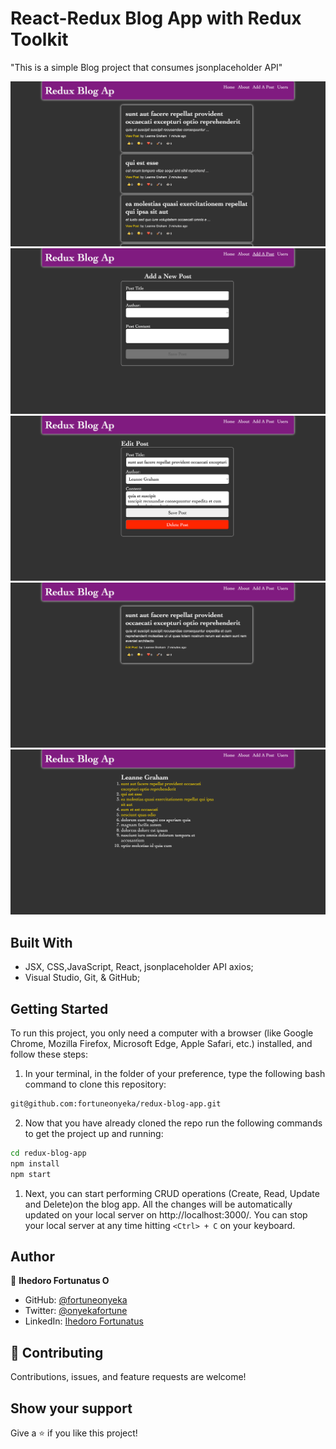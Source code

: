 # React-Redux Blog App with Redux Toolkit
"This is a simple Blog project that consumes jsonplaceholder API"




![Screenshot](src/assets/images/home.png)
![Screenshot](src/assets/images/add.png)
![Screenshot](src/assets/images/edit.png)
![Screenshot](src/assets/images/post.png)
![Screenshot](src/assets/images/user-posts.png)

## Built With

- JSX, CSS,JavaScript, React, jsonplaceholder API axios;
- Visual Studio, Git, & GitHub;

## Getting Started

To run this project, you only need a computer with a browser (like Google Chrome, Mozilla Firefox, Microsoft Edge, Apple Safari, etc.) installed, and follow these steps:

1. In your terminal, in the folder of your preference, type the following bash command to clone this repository:

```sh
git@github.com:fortuneonyeka/redux-blog-app.git
```

2. Now that you have already cloned the repo run the following commands to get the project up and running:
```sh
cd redux-blog-app
npm install
npm start
```

1. Next, you can start performing CRUD operations (Create, Read, Update and Delete)on the blog app. All the changes will be automatically updated on your local server on http://localhost:3000/. You can stop your local server at any time hitting `<Ctrl> + C` on your keyboard.

## Author

👤 **Ihedoro Fortunatus O**

- GitHub: [@fortuneonyeka](https://github.com/fortuneonyeka)
- Twitter: [@onyekafortune](https://twitter.com/onyekafortune)
- LinkedIn: [Ihedoro Fortunatus](https://www.linkedin.com/in/fortunatus-ihedoro/)

## 🤝 Contributing

Contributions, issues, and feature requests are welcome!

## Show your support

Give a ⭐️ if you like this project!
